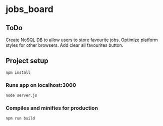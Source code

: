 # jobs_board


## ToDo
Create NoSQL DB to allow users to store favourite jobs.
Optimize platform styles for other browsers.
Add clear all favourites button.

## Project setup
```
npm install
```

### Runs app on localhost:3000
```
node server.js
```

### Compiles and minifies for production
```
npm run build
```
